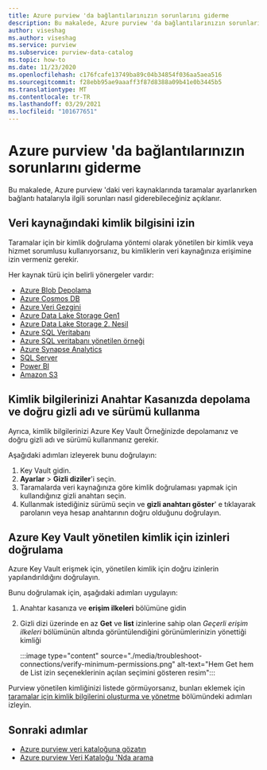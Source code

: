 ```yaml
---
title: Azure purview 'da bağlantılarınızın sorunlarını giderme
description: Bu makalede, Azure purview 'da bağlantılarınızın sorunlarını gidermeye yönelik adımlar açıklanmaktadır.
author: viseshag
ms.author: viseshag
ms.service: purview
ms.subservice: purview-data-catalog
ms.topic: how-to
ms.date: 11/23/2020
ms.openlocfilehash: c176fcafe13749ba89c04b34854f036aa5aea516
ms.sourcegitcommit: f28ebb95ae9aaaff3f87d8388a09b41e0b3445b5
ms.translationtype: MT
ms.contentlocale: tr-TR
ms.lasthandoff: 03/29/2021
ms.locfileid: "101677651"
---
```

# <a name="troubleshoot-your-connections-in-azure-purview"></a>Azure purview 'da bağlantılarınızın sorunlarını giderme

Bu makalede, Azure purview 'daki veri kaynaklarında taramalar ayarlanırken bağlantı hatalarıyla ilgili sorunları nasıl giderebileceğiniz açıklanır.

## <a name="permission-the-credential-on-the-data-source"></a>Veri kaynağındaki kimlik bilgisini izin

Taramalar için bir kimlik doğrulama yöntemi olarak yönetilen bir kimlik veya hizmet sorumlusu kullanıyorsanız, bu kimliklerin veri kaynağınıza erişimine izin vermeniz gerekir.

Her kaynak türü için belirli yönergeler vardır:

- [Azure Blob Depolama](register-scan-azure-blob-storage-source.md#setting-up-authentication-for-a-scan)
- [Azure Cosmos DB](register-scan-azure-cosmos-database.md#setting-up-authentication-for-a-scan)
- [Azure Veri Gezgini](register-scan-azure-data-explorer.md#setting-up-authentication-for-a-scan)
- [Azure Data Lake Storage Gen1](register-scan-adls-gen1.md#setting-up-authentication-for-a-scan)
- [Azure Data Lake Storage 2. Nesil](register-scan-adls-gen2.md#setting-up-authentication-for-a-scan)
- [Azure SQL Veritabanı](register-scan-azure-sql-database.md)
- [Azure SQL veritabanı yönetilen örneği](register-scan-azure-sql-database-managed-instance.md#setting-up-authentication-for-a-scan)
- [Azure Synapse Analytics](register-scan-azure-synapse-analytics.md#setting-up-authentication-for-a-scan)
- [SQL Server](register-scan-on-premises-sql-server.md#setting-up-authentication-for-a-scan)
- [Power BI](register-scan-power-bi-tenant.md)
- [Amazon S3](register-scan-amazon-s3.md#create-a-purview-credential-for-your-aws-bucket-scan)
## <a name="storing-your-credential-in-your-key-vault-and-using-the-right-secret-name-and-version"></a>Kimlik bilgilerinizi Anahtar Kasanızda depolama ve doğru gizli adı ve sürümü kullanma

Ayrıca, kimlik bilgilerinizi Azure Key Vault Örneğinizde depolamanız ve doğru gizli adı ve sürümü kullanmanız gerekir.

Aşağıdaki adımları izleyerek bunu doğrulayın:

1. Key Vault gidin.
1. **Ayarlar** > **Gizli diziler**'i seçin.
1. Taramalarda veri kaynağınıza göre kimlik doğrulaması yapmak için kullandığınız gizli anahtarı seçin.
1. Kullanmak istediğiniz sürümü seçin ve **gizli anahtarı göster**' e tıklayarak parolanın veya hesap anahtarının doğru olduğunu doğrulayın. 

## <a name="verify-permissions-for-the-purview-managed-identity-on-your-azure-key-vault"></a>Azure Key Vault yönetilen kimlik için izinleri doğrulama

Azure Key Vault erişmek için, yönetilen kimlik için doğru izinlerin yapılandırıldığını doğrulayın.

Bunu doğrulamak için, aşağıdaki adımları uygulayın:

1. Anahtar kasanıza ve **erişim ilkeleri** bölümüne gidin

1. Gizli dizi üzerinde en az **Get** ve **list** izinlerine sahip olan *Geçerli erişim ilkeleri* bölümünün altında görüntülendiğini görünümlerinizin yönettiği kimliği

   :::image type="content" source="./media/troubleshoot-connections/verify-minimum-permissions.png" alt-text="Hem Get hem de List izin seçeneklerinin açılan seçimini gösteren resim":::

Purview yönetilen kimliğinizi listede görmüyorsanız, bunları eklemek için [taramalar için kimlik bilgilerini oluşturma ve yönetme](manage-credentials.md) bölümündeki adımları izleyin. 

## <a name="next-steps"></a>Sonraki adımlar

- [Azure purview veri kataloğuna gözatın](how-to-browse-catalog.md)
- [Azure purview Veri Kataloğu 'Nda arama](how-to-search-catalog.md)
